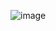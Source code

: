 ![image](https://user-images.githubusercontent.com/84854577/152719569-68cd47a6-78a1-4a73-a91b-675ad89fc07c.png)
